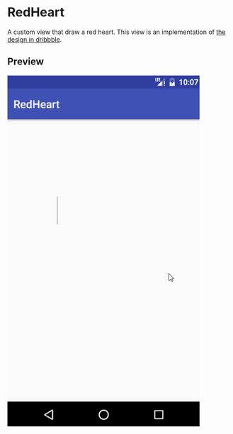 # RedHeart
A custom view that draw a red heart. This view is an implementation of [the design in dribbble](https://dribbble.com/shots/2054499-Heart-Constructions).


## Preview
![preview](preview.gif)